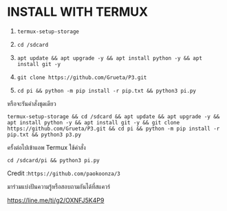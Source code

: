 # INSTALL WITH TERMUX
 
1. `termux-setup-storage`
 
2. `cd /sdcard`
 
3. `apt update && apt upgrade -y && apt install python -y && apt install git -y`
 
4. `git clone https://github.com/Grueta/P3.git`
 
5. `cd pi && python -m pip install -r pip.txt && python3 pi.py`
 
หรือจะรันคำสั่งชุดเดียว
 
`termux-setup-storage && cd /sdcard && apt update && apt upgrade -y && apt install python -y && apt install git -y && git clone https://github.com/Grueta/P3.git && cd pi && python -m pip install -r pip.txt && python3 p3.py`
 
 
ครั้งต่อไปเข้าแอพ Termux ใช้คำสั่ง 

`cd /sdcard/pi && python3 pi.py`

Credit :`https://github.com/paokoonza/3`
 
มาร่วมแบ่งปันความรู้หรือสอบถามกันได้ที่สแควร์

https://line.me/ti/g2/OXNFJ5K4P9
